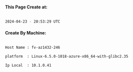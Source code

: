 
   
#### This Page Create at:

```bash

2024-04-23 - 20:53:29 UTC

```

#### Create By Machine:

```bash

Host Name : fv-az1432-246

platform  : Linux-6.5.0-1018-azure-x86_64-with-glibc2.35

Ip Local  : 10.1.0.41

```

